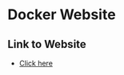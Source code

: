 # Docker Website

## Link to Website
* [Click here](https://chinonsochima.github.io/DockerWebsite/)

